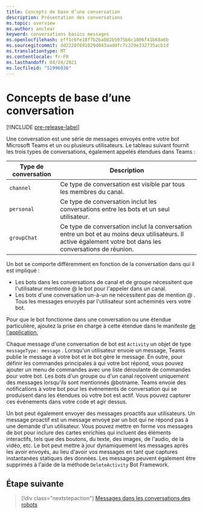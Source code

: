 ```yaml
---
title: Concepts de base d’une conversation
description: Présentation des conversations
ms.topic: overview
ms.author: anclear
keyword: conversations basics messages
ms.openlocfilehash: eff1c6fe18f7b2ba082b5075b6c1806f41b68a6b
ms.sourcegitcommit: dd2220f691029d043aaddfc7c229e332735acb1d
ms.translationtype: MT
ms.contentlocale: fr-FR
ms.lasthandoff: 04/24/2021
ms.locfileid: "51996036"
---
```

# <a name="conversation-basics"></a>Concepts de base d’une conversation

[!INCLUDE [pre-release-label](~/includes/v4-to-v3-pointer-bots.md)]

Une conversation est une série de messages envoyés entre votre bot Microsoft Teams et un ou plusieurs utilisateurs. Le tableau suivant fournit les trois types de conversations, également appelés étendues dans Teams :

| Type de conversation | Description |
| ------- | ----------- |
| `channel` | Ce type de conversation est visible par tous les membres du canal. |
| `personal` | Ce type de conversation inclut les conversations entre les bots et un seul utilisateur. |
| `groupChat` | Ce type de conversation inclut la conversation entre un bot et au moins deux utilisateurs. Il active également votre bot dans les conversations de réunion. |

Un bot se comporte différemment en fonction de la conversation dans qui il est impliqué :

* Les bots dans les conversations de canal et de groupe nécessitent que l'utilisateur mentionne @ le bot pour l'appeler dans un canal.
* Les bots d'une conversation un-à-un ne nécessitent pas de mention @ . Tous les messages envoyés par l'utilisateur sont acheminés vers votre bot.

Pour que le bot fonctionne dans une conversation ou une étendue particulière, ajoutez la prise en charge à cette étendue dans le manifeste [de l'application.](~/resources/schema/manifest-schema.md)

Chaque message d'une conversation de bot est `Activity` un objet de type `messageType: message` . Lorsqu'un utilisateur envoie un message, Teams publie le message à votre bot et le bot gère le message. En outre, pour définir les commandes principales à qui votre bot répond, vous pouvez ajouter un menu de commandes avec une liste déroulante de commandes pour votre bot. Les bots d'un groupe ou d'un canal reçoivent uniquement des messages lorsqu'ils sont mentionnés @botname. Teams envoie des notifications à votre bot pour les événements de conversation qui se produisent dans les étendues où votre bot est actif. Vous pouvez capturer ces événements dans votre code et agir dessus. 

Un bot peut également envoyer des messages proactifs aux utilisateurs. Un message proactif est un message envoyé par un bot qui ne répond pas à une demande d'un utilisateur. Vous pouvez mettre en forme vos messages de bot pour inclure des cartes enrichies qui incluent des éléments interactifs, tels que des boutons, du texte, des images, de l'audio, de la vidéo, etc. Le bot peut mettre à jour dynamiquement les messages après les avoir envoyés, au lieu d'avoir vos messages en tant que captures instantanées statiques des données. Les messages peuvent également être supprimés à l'aide de la méthode `DeleteActivity` Bot Framework.

## <a name="next-step"></a>Étape suivante

> [!div class="nextstepaction"]
> [Messages dans les conversations des robots](~/bots/how-to/conversations/conversation-messages.md)
